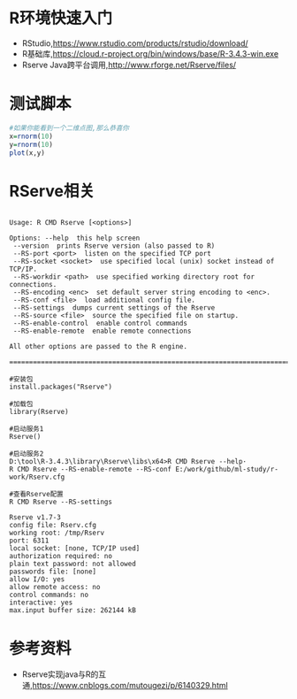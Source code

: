 
# R环境快速入门
- RStudio,https://www.rstudio.com/products/rstudio/download/
- R基础库,https://cloud.r-project.org/bin/windows/base/R-3.4.3-win.exe
- Rserve Java跨平台调用,http://www.rforge.net/Rserve/files/

# 测试脚本
```r
#如果你能看到一个二维点图,那么恭喜你
x=rnorm(10)
y=rnorm(10)
plot(x,y)
```

# RServe相关
```

Usage: R CMD Rserve [<options>]

Options: --help  this help screen
 --version  prints Rserve version (also passed to R)
 --RS-port <port>  listen on the specified TCP port
 --RS-socket <socket>  use specified local (unix) socket instead of TCP/IP.
 --RS-workdir <path>  use specified working directory root for connections.
 --RS-encoding <enc>  set default server string encoding to <enc>.
 --RS-conf <file>  load additional config file.
 --RS-settings  dumps current settings of the Rserve
 --RS-source <file>  source the specified file on startup.
 --RS-enable-control  enable control commands
 --RS-enable-remote  enable remote connections

All other options are passed to the R engine.

===============================================================================

#安装包
install.packages("Rserve")

#加载包
library(Rserve)

#启动服务1
Rserve()

#启动服务2
D:\tool\R-3.4.3\library\Rserve\libs\x64>R CMD Rserve --help·
R CMD Rserve --RS-enable-remote --RS-conf E:/work/github/ml-study/r-work/Rserv.cfg

#查看Rserve配置
R CMD Rserve --RS-settings

Rserve v1.7-3
config file: Rserv.cfg
working root: /tmp/Rserv
port: 6311
local socket: [none, TCP/IP used]
authorization required: no
plain text password: not allowed
passwords file: [none]
allow I/O: yes
allow remote access: no
control commands: no
interactive: yes
max.input buffer size: 262144 kB
```

# 参考资料
- Rserve实现java与R的互通,https://www.cnblogs.com/mutougezi/p/6140329.html